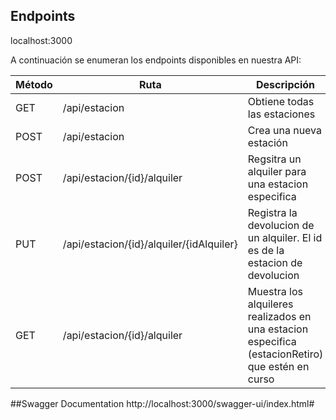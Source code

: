 ## Endpoints
localhost:3000

A continuación se enumeran los endpoints disponibles en nuestra API:

| Método | Ruta                                  | Descripción                                                                                      |
|--------|---------------------------------------|--------------------------------------------------------------------------------------------------|
| GET    | /api/estacion                         | Obtiene todas las estaciones                                                                     |
| POST   | /api/estacion                         | Crea una nueva estación                                                                          |
| POST   | /api/estacion/{id}/alquiler           | Regsitra un alquiler para una estacion especifica                                                |
| PUT    | /api/estacion/{id}/alquiler/{idAlquiler} | Registra la devolucion de un alquiler. El id es de la estacion de devolucion                     |
| GET    | /api/estacion/{id}/alquiler | Muestra los alquileres realizados en una estacion especifica (estacionRetiro) que estén en curso |
##Swagger Documentation
http://localhost:3000/swagger-ui/index.html#